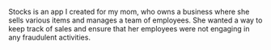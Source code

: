 Stocks is an app I created for my mom, who owns a business where she sells various items and manages a team of employees. She wanted a way to keep track of sales and ensure that her employees were not engaging in any fraudulent activities.
